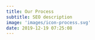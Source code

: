 ```yaml
---
title: Our Process
subtitle: SEO description
image: 'images/icon-process.svg'
date: 2019-12-19 07:25:08
---
```

